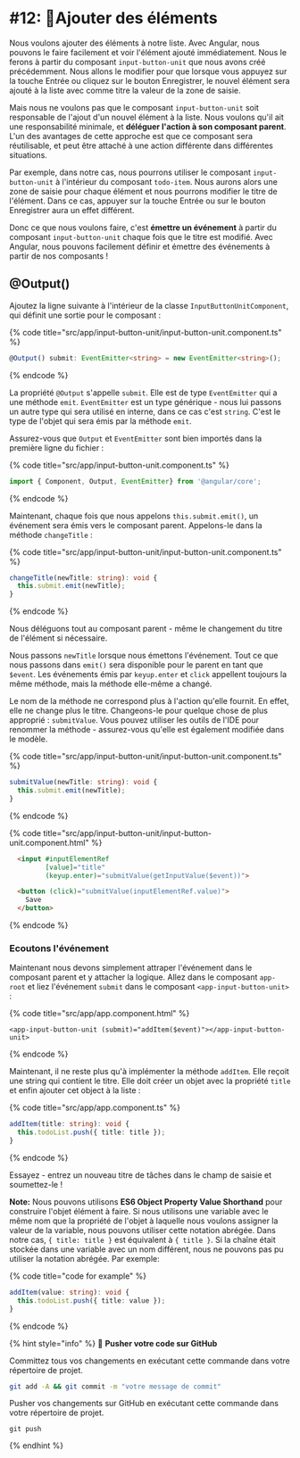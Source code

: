 # #12: 📌Ajouter des éléments

Nous voulons ajouter des éléments à notre liste. Avec Angular, nous pouvons le faire facilement et voir l'élément ajouté immédiatement. Nous le ferons à partir du composant `input-button-unit` que nous avons créé précédemment. Nous allons le modifier pour que lorsque vous appuyez sur la touche Entrée ou cliquez sur le bouton Enregistrer, le nouvel élément sera ajouté à la liste avec comme titre la valeur de la zone de saisie.

Mais nous ne voulons pas que le composant `input-button-unit` soit responsable de l'ajout d'un nouvel élément à la liste. Nous voulons qu'il ait une responsabilité minimale, et **déléguer l'action à son composant parent**. L'un des avantages de cette approche est que ce composant sera réutilisable, et peut être attaché à une action différente dans différentes situations.

Par exemple, dans notre cas, nous pourrons utiliser le composant `input-button-unit` à l'intérieur du composant `todo-item`. Nous aurons alors une zone de saisie pour chaque élément et nous pourrons modifier le titre de l'élément. Dans ce cas, appuyer sur la touche Entrée ou sur le bouton Enregistrer aura un effet différent.

Donc ce que nous voulons faire, c'est **émettre un événement** à partir du composant `input-button-unit` chaque fois que le titre est modifié. Avec Angular, nous pouvons facilement définir et émettre des événements à partir de nos composants !

## @Output()

Ajoutez la ligne suivante à l'intérieur de la classe `InputButtonUnitComponent`, qui définit une sortie pour le composant :

{% code title="src/app/input-button-unit/input-button-unit.component.ts" %}
```typescript
@Output() submit: EventEmitter<string> = new EventEmitter<string>();
```
{% endcode %}

La propriété `@Output` s'appelle `submit`. Elle est de type `EventEmitter` qui a une méthode `emit`. `EventEmitter` est un type générique - nous lui passons un autre type qui sera utilisé en interne, dans ce cas c'est `string`. C'est le type de l'objet qui sera émis par la méthode `emit`.

Assurez-vous que `Output` et `EventEmitter` sont bien importés dans la première ligne du fichier :

{% code title="src/app/input-button-unit.component.ts" %}
```typescript
import { Component, Output, EventEmitter} from '@angular/core';
```
{% endcode %}

Maintenant, chaque fois que nous appelons `this.submit.emit()`, un événement sera émis vers le composant parent. Appelons-le dans la méthode `changeTitle` :

{% code title="src/app/input-button-unit/input-button-unit.component.ts" %}
```typescript
changeTitle(newTitle: string): void {
  this.submit.emit(newTitle);
}
```
{% endcode %}

Nous déléguons tout au composant parent - même le changement du titre de l'élément si nécessaire.

Nous passons `newTitle` lorsque nous émettons l'événement. Tout ce que nous passons dans `emit()` sera disponible pour le parent en tant que `$event`. Les événements émis par `keyup.enter` et `click` appellent toujours la même méthode, mais la méthode elle-même a changé.

Le nom de la méthode ne correspond plus à l'action qu'elle fournit. En effet, elle ne change plus le titre. Changeons-le pour quelque chose de plus approprié : `submitValue`. Vous pouvez utiliser les outils de l'IDE pour renommer la méthode - assurez-vous qu'elle est également modifiée dans le modèle.

{% code title="src/app/input-button-unit/input-button-unit.component.ts" %}
```typescript
submitValue(newTitle: string): void {
  this.submit.emit(newTitle);
}
```
{% endcode %}

{% code title="src/app/input-button-unit/input-button-unit.component.html" %}
```html
  <input #inputElementRef
         [value]="title"
         (keyup.enter)="submitValue(getInputValue($event))">

  <button (click)="submitValue(inputElementRef.value)">
    Save
  </button>
```
{% endcode %}

### Ecoutons l'événement

Maintenant nous devons simplement attraper l'événement dans le composant parent et y attacher la logique. Allez dans le composant `app-root` et liez l'événement `submit` dans le composant `<app-input-button-unit>` :

{% code title="src/app/app.component.html" %}
```markup
<app-input-button-unit (submit)="addItem($event)"></app-input-button-unit>
```
{% endcode %}

Maintenant, il ne reste plus qu'à implémenter la méthode `addItem`. Elle reçoit une string qui contient le titre. Elle doit créer un objet avec la propriété `title` et enfin ajouter cet object à la liste :

{% code title="src/app/app.component.ts" %}
```typescript
addItem(title: string): void {    
  this.todoList.push({ title: title });
}
```
{% endcode %}

Essayez - entrez un nouveau titre de tâches dans le champ de saisie et soumettez-le !

**Note:** Nous pouvons utilisons **ES6 Object Property Value Shorthand** pour construire l'objet élément à faire. Si nous utilisons une variable avec le même nom que la propriété de l'objet à laquelle nous voulons assigner la valeur de la variable, nous pouvons utiliser cette notation abrégée. Dans notre cas, `{ title: title }` est équivalent à `{ title }`. Si la chaîne était stockée dans une variable avec un nom différent, nous ne pouvons pas pu utiliser la notation abrégée. Par exemple:

{% code title="code for example" %}
```typescript
addItem(value: string): void {    
  this.todoList.push({ title: value });
}
```
{% endcode %}

{% hint style="info" %}
💾 **Pusher votre code sur GitHub**

Committez tous vos changements en exécutant cette commande dans votre répertoire de projet.

```bash
git add -A && git commit -m "votre message de commit"
```

Pusher vos changements sur GitHub en exécutant cette commande dans votre répertoire de projet.

```
git push
```
{% endhint %}
